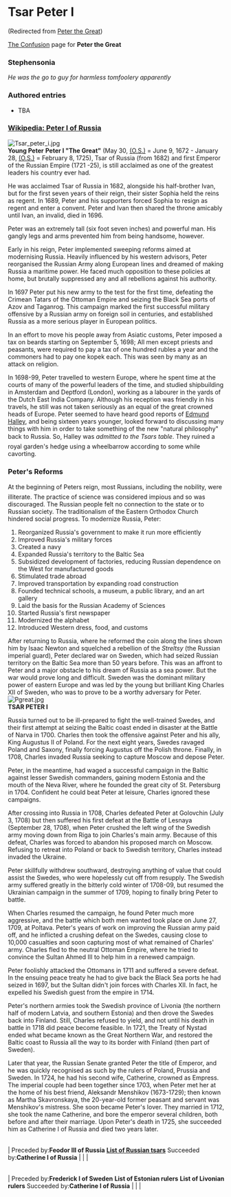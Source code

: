 
# Tsar Peter I

(Redirected from [Peter the Great](/peter-the-great))

[The Confusion](/the-confusion) page for **Peter the Great**
### Stephensonia


*He was the go to guy for harmless tomfoolery apparently*

### Authored entries


* TBA


### [Wikipedia: Peter I of Russia](/)


![Tsar_peter_i.jpg](/https://web.archive.org/web/20060726005302im_/http://www.metaweb.com/wiki/upload/c/c0/Tsar_peter_i.jpg)  
**Young Peter**
**Peter I "The Great"** (May 30, [(O.S.)](/julian-calendar) = June 9, 1672 - January 28, [(O.S.)](/julian-calendar) = February 8, 1725), Tsar of Russia (from 1682) and first Emperor of the Russian Empire (1721 -25), is still acclaimed as one of the greatest leaders his country ever had. 

He was acclaimed Tsar of Russia in 1682, alongside his half-brother Ivan, but for the first seven years of their reign, their sister Sophia held the reins as regent. In 1689, Peter and his supporters forced Sophia to resign as regent and enter a convent. Peter and Ivan then shared the throne amicably until Ivan, an invalid, died in 1696. 

Peter was an extremely tall (six foot seven inches) and powerful man. His gangly legs and arms prevented him from being handsome, however. 

Early in his reign, Peter implemented sweeping reforms aimed at modernising Russia. Heavily influenced by his western advisors, Peter reorganised the Russian Army along European lines and dreamed of making Russia a maritime power. He faced much opposition to these policies at home, but brutally suppressed any and all rebellions against his authority. 

In 1697 Peter put his new army to the test for the first time, defeating the Crimean Tatars of the Ottoman Empire and seizing the Black Sea ports of Azov and Taganrog. This campaign marked the first successful military offensive by a Russian army on foreign soil in centuries, and established Russia as a more serious player in European politics.

In an effort to move his people away from Asiatic customs, Peter imposed a tax on beards starting on September 5, 1698; All men except priests and peasants, were required to pay a tax of one hundred rubles a year and the commoners had to pay one kopek each. This was seen by many as an attack on religion. 

In 1698-99, Peter travelled to western Europe, where he spent time at the courts of many of the powerful leaders of the time, and studied shipbuilding in Amsterdam and Deptford (London), working as a labourer in the yards of the Dutch East India Company. Although his reception was friendly in his travels, he still was not taken seriously as an equal of the great crowned heads of Europe. Peter seemed to have heard good reports of [Edmund Halley](/edmund-halley), and being sixteen years younger, looked forward to discussing many things with him in order to take something of the new "natural philosophy" back to Russia. So, Halley was *admitted to the Tsars table*. They ruined a royal garden's hedge using a wheelbarrow according to some while cavorting.

### Peter's Reforms


At the beginning of Peters reign, most Russians, including the nobility, were illiterate. The practice of science was considered impious and so was discouraged. The Russian people felt no connection to the state or to Russian society. The traditionalism of the Eastern Orthodox Church hindered social progress. To modernize Russia, Peter:
1. Reorganized Russia's government to make it run more efficiently
2. Improved Russia's military forces
3. Created a navy
4. Expanded Russia's territory to the Baltic Sea
5. Subsidized development of factories, reducing Russian dependence on the West for manufactured goods
6. Stimulated trade abroad
7. Improved transportation by expanding road construction
8. Founded technical schools, a museum, a public library, and an art gallery
9. Laid the basis for the Russian Academy of Sciences
10. Started Russia's first newspaper
11. Modernized the alphabet
12. Introduced Western dress, food, and customs


After returning to Russia, where he reformed the coin along the lines shown him by Isaac Newton and squelched a rebellion of the *Streltsy* (the Russian imperial guard), Peter declared war on Sweden, which had seized Russian territory on the Baltic Sea more than 50 years before. This was an affront to Peter and a major obstacle to his dream of Russia as a sea power. But the war would prove long and difficult. Sweden was the dominant military power of eastern Europe and was led by the young but brilliant King Charles XII of Sweden, who was to prove to be a worthy adversary for Peter.![Pgreat.jpg](/https://web.archive.org/web/20060726005302im_/http://en.wikipedia.org/upload/f/f0/Pgreat.jpg)  
**TSAR PETER I**

Russia turned out to be ill-prepared to fight the well-trained Swedes, and their first attempt at seizing the Baltic coast ended in disaster at the Battle of Narva in 1700. Charles then took the offensive against Peter and his ally, King Augustus II of Poland. For the next eight years, Swedes ravaged Poland and Saxony, finally forcing Augustus off the Polish throne. Finally, in 1708, Charles invaded Russia seeking to capture Moscow and depose Peter. 

Peter, in the meantime, had waged a successful campaign in the Baltic against lesser Swedish commanders, gaining modern Estonia and the mouth of the Neva River, where he founded the great city of St. Petersburg in 1704. Confident he could beat Peter at leisure, Charles ignored these campaigns. 

After crossing into Russia in 1708, Charles defeated Peter at Golovchin (July 3, 1708) but then suffered his first defeat at the Battle of Lesnaya (September 28, 1708), when Peter crushed the left wing of the Swedish army moving down from Riga to join Charles's main army. Because of this defeat, Charles was forced to abandon his proposed march on Moscow. Refusing to retreat into Poland or back to Swedish territory, Charles instead invaded the Ukraine. 

Peter skillfully withdrew southward, destroying anything of value that could assist the Swedes, who were hopelessly cut off from resupply. The Swedish army suffered greatly in the bitterly cold winter of 1708-09, but resumed the Ukrainian campaign in the summer of 1709, hoping to finally bring Peter to battle. 

When Charles resumed the campaign, he found Peter much more aggressive, and the battle which both men wanted took place on June 27, 1709, at Poltava. Peter's years of work on improving the Russian army paid off, and he inflicted a crushing defeat on the Swedes, causing close to 10,000 casualties and soon capturing most of what remained of Charles' army. Charles fled to the neutral Ottoman Empire, where he tried to convince the Sultan Ahmed III to help him in a renewed campaign. 

Peter foolishly attacked the Ottomans in 1711 and suffered a severe defeat. In the ensuing peace treaty he had to give back the Black Sea ports he had seized in 1697, but the Sultan didn't join forces with Charles XII. In fact, he expelled his Swedish guest from the empire in 1714. 

Peter's northern armies took the Swedish province of Livonia (the northern half of modern Latvia, and southern Estonia) and then drove the Swedes back into Finland. Still, Charles refused to yield, and not until his death in battle in 1718 did peace become feasible. In 1721, the Treaty of Nystad ended what became known as the Great Northern War, and restored the Baltic coast to Russia all the way to its border with Finland (then part of Sweden). 

Later that year, the Russian Senate granted Peter the title of Emperor, and he was quickly recognised as such by the rulers of Poland, Prussia and Sweden. In 1724, he had his second wife, Catherine, crowned as Empress. The imperial couple had been together since 1703, when Peter met her at the home of his best friend, Aleksandr Menshikov (1673-1729); then known as Martha Skavronskaya, the 20-year-old former peasant and servant was Menshikov's mistress. She soon became Peter's lover. They married in 1712, she took the name Catherine, and bore the emperor several children, both before and after their marriage. Upon Peter's death in 1725, she succeeded him as Catherine I of Russia and died two years later.



|  |  |  |
| --- | --- | --- |
| 
Preceded by:**Feodor III of Russia** **[List of Russian tsars](/tsar)** 
Succeeded by:**Catherine I of Russia** | | |





|  |  |  |
| --- | --- | --- |
| 
Preceded by:**Frederick I of Sweden** **List of Estonian rulers**
**List of Livonian rulers** 
Succeeded by:**Catherine I of Russia** | | |
